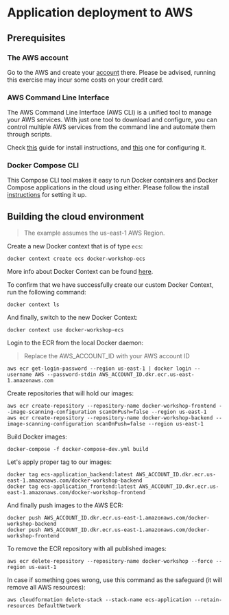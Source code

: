 # Application deployment to AWS

## Prerequisites

### The AWS account

Go to the AWS and create your [account](https://aws.amazon.com/console/) there. Please be advised, running this exercise may incur some costs on your credit card.

### AWS Command Line Interface

The AWS Command Line Interface (AWS CLI) is a unified tool to manage your AWS services. With just one tool to download and configure, you can control multiple AWS services from the command line and automate them through scripts.

Check [this](https://docs.aws.amazon.com/cli/latest/userguide/getting-started-install.html) guide for install instructions, and [this](https://docs.aws.amazon.com/cli/latest/userguide/cli-configure-quickstart.html#cli-configure-quickstart-config) one for configuring it.

### Docker Compose CLI

This Compose CLI tool makes it easy to run Docker containers and Docker Compose applications in the cloud using either. Please follow the install [instructions](https://github.com/docker/compose-cli/blob/main/INSTALL.md) for setting it up.


## Building the cloud environment

> The example assumes the us-east-1 AWS Region.

Create a new Docker context that is of type `ecs`:

```shell
docker context create ecs docker-workshop-ecs
```

More info about Docker Context can be found [here](https://docs.docker.com/engine/context/working-with-contexts/).

To confirm that we have successfully create our custom Docker Context, run the following command:

```shell
docker context ls
```

And finally, switch to the new Docker Context:

```shell
docker context use docker-workshop-ecs
```

Login to the ECR from the local Docker daemon:

> Replace the AWS_ACCOUNT_ID with your AWS account ID

```shell
aws ecr get-login-password --region us-east-1 | docker login --username AWS --password-stdin AWS_ACCOUNT_ID.dkr.ecr.us-east-1.amazonaws.com
```

Create repositories that will hold our images:

```shell
aws ecr create-repository --repository-name docker-workshop-frontend --image-scanning-configuration scanOnPush=false --region us-east-1
aws ecr create-repository --repository-name docker-workshop-backend --image-scanning-configuration scanOnPush=false --region us-east-1
```

Build Docker images:

```shell
docker-compose -f docker-compose-dev.yml build
```

Let's apply proper tag to our images:

```shell
docker tag ecs-application_backend:latest AWS_ACCOUNT_ID.dkr.ecr.us-east-1.amazonaws.com/docker-workshop-backend
docker tag ecs-application_frontend:latest AWS_ACCOUNT_ID.dkr.ecr.us-east-1.amazonaws.com/docker-workshop-frontend
```

And finally push images to the AWS ECR:

```shell
docker push AWS_ACCOUNT_ID.dkr.ecr.us-east-1.amazonaws.com/docker-workshop-backend
docker push AWS_ACCOUNT_ID.dkr.ecr.us-east-1.amazonaws.com/docker-workshop-frontend
```

To remove the ECR repository with all published images:

```shell
aws ecr delete-repository --repository-name docker-workshop --force --region us-east-1
```

In case if something goes wrong, use this command as the safeguard (it will remove all AWS resources):

```shell
aws cloudformation delete-stack --stack-name ecs-application --retain-resources DefaultNetwork
```